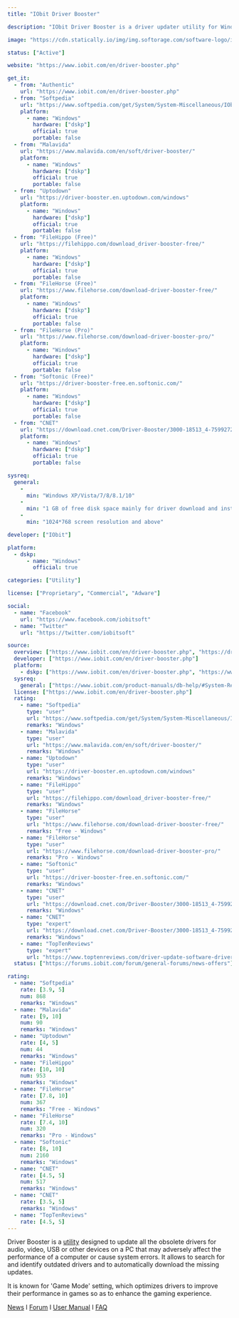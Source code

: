 ```yaml
---
title: "IObit Driver Booster"

description: "IObit Driver Booster is a driver updater utility for Windows users to keep drivers and game components up to date"

image: "https://cdn.statically.io/img/img.softorage.com/software-logo/iobit-driver-booster.png?h=64"

status: ["Active"]

website: "https://www.iobit.com/en/driver-booster.php"

get_it:
  - from: "Authentic"
    url: "https://www.iobit.com/en/driver-booster.php"
  - from: "Softpedia"
    url: "https://www.softpedia.com/get/System/System-Miscellaneous/IObit-Driver-Booster.shtml"
    platform:
      - name: "Windows"
        hardware: ["dskp"]
        official: true
        portable: false
  - from: "Malavida"
    url: "https://www.malavida.com/en/soft/driver-booster/"
    platform:
      - name: "Windows"
        hardware: ["dskp"]
        official: true
        portable: false
  - from: "Uptodown"
    url: "https://driver-booster.en.uptodown.com/windows"
    platform:
      - name: "Windows"
        hardware: ["dskp"]
        official: true
        portable: false
  - from: "FileHippo (Free)"
    url: "https://filehippo.com/download_driver-booster-free/"
    platform:
      - name: "Windows"
        hardware: ["dskp"]
        official: true
        portable: false
  - from: "FileHorse (Free)"
    url: "https://www.filehorse.com/download-driver-booster-free/"
    platform:
      - name: "Windows"
        hardware: ["dskp"]
        official: true
        portable: false
  - from: "FileHorse (Pro)"
    url: "https://www.filehorse.com/download-driver-booster-pro/"
    platform:
      - name: "Windows"
        hardware: ["dskp"]
        official: true
        portable: false
  - from: "Softonic (Free)"
    url: "https://driver-booster-free.en.softonic.com/"
    platform:
      - name: "Windows"
        hardware: ["dskp"]
        official: true
        portable: false
  - from: "CNET"
    url: "https://download.cnet.com/Driver-Booster/3000-18513_4-75992725.html"
    platform:
      - name: "Windows"
        hardware: ["dskp"]
        official: true
        portable: false

sysreq:
  general:
    -
      min: "Windows XP/Vista/7/8/8.1/10"
    -
      min: "1 GB of free disk space mainly for driver download and installation"
    -
      min: "1024*768 screen resolution and above"

developer: ["IObit"]

platform:
  - dskp:
      - name: "Windows"
        official: true

categories: ["Utility"]

license: ["Proprietary", "Commercial", "Adware"]

social:
  - name: "Facebook"
    url: "https://www.facebook.com/iobitsoft"
  - name: "Twitter"
    url: "https://twitter.com/iobitsoft"

source:
  overview: ["https://www.iobit.com/en/driver-booster.php", "https://driver-booster.en.uptodown.com/windows"]
  developer: ["https://www.iobit.com/en/driver-booster.php"]
  platform:
    - dskp: ["https://www.iobit.com/en/driver-booster.php", "https://www.iobit.com/product-manuals/db-help/#System-Requirements"]
  sysreq:
    general: ["https://www.iobit.com/product-manuals/db-help/#System-Requirements"]
  license: ["https://www.iobit.com/en/driver-booster.php"]
  rating:
    - name: "Softpedia"
      type: "user"
      url: "https://www.softpedia.com/get/System/System-Miscellaneous/IObit-Driver-Booster.shtml"
      remarks: "Windows"
    - name: "Malavida"
      type: "user"
      url: "https://www.malavida.com/en/soft/driver-booster/"
      remarks: "Windows"
    - name: "Uptodown"
      type: "user"
      url: "https://driver-booster.en.uptodown.com/windows"
      remarks: "Windows"
    - name: "FileHippo"
      type: "user"
      url: "https://filehippo.com/download_driver-booster-free/"
      remarks: "Windows"
    - name: "FileHorse"
      type: "user"
      url: "https://www.filehorse.com/download-driver-booster-free/"
      remarks: "Free - Windows"
    - name: "FileHorse"
      type: "user"
      url: "https://www.filehorse.com/download-driver-booster-pro/"
      remarks: "Pro - Windows"
    - name: "Softonic"
      type: "user"
      url: "https://driver-booster-free.en.softonic.com/"
      remarks: "Windows"
    - name: "CNET"
      type: "user"
      url: "https://download.cnet.com/Driver-Booster/3000-18513_4-75992725.html"
      remarks: "Windows"
    - name: "CNET"
      type: "expert"
      url: "https://download.cnet.com/Driver-Booster/3000-18513_4-75992725.html"
      remarks: "Windows"
    - name: "TopTenReviews"
      type: "expert"
      url: "https://www.toptenreviews.com/driver-update-software-driver-booster-review"
  status: ["https://forums.iobit.com/forum/general-forums/news-offers"]

rating:
  - name: "Softpedia"
    rate: [3.9, 5]
    num: 868
    remarks: "Windows"
  - name: "Malavida"
    rate: [9, 10]
    num: 90
    remarks: "Windows"
  - name: "Uptodown"
    rate: [4, 5]
    num: 44
    remarks: "Windows"
  - name: "FileHippo"
    rate: [10, 10]
    num: 953
    remarks: "Windows"
  - name: "FileHorse"
    rate: [7.8, 10]
    num: 367
    remarks: "Free - Windows"
  - name: "FileHorse"
    rate: [7.4, 10]
    num: 320
    remarks: "Pro - Windows"
  - name: "Softonic"
    rate: [8, 10]
    num: 2160
    remarks: "Windows"
  - name: "CNET"
    rate: [4.5, 5]
    num: 517
    remarks: "Windows"
  - name: "CNET"
    rate: [3.5, 5]
    remarks: "Windows"
  - name: "TopTenReviews"
    rate: [4.5, 5]
---
```

  Driver Booster is a [utility](/categories/utility/) designed to update all the obsolete drivers for audio, video, USB or other devices on a PC that may adversely affect the performance of a computer or cause system errors. It allows to search for and identify outdated drivers and to automatically download the missing updates.
  
  It is known for 'Game Mode' setting, which optimizes drivers to improve their performance in games so as to enhance the gaming experience.
  
  [News](https://forums.iobit.com/forum/general-forums/news-offers)  I  [Forum](https://forums.iobit.com/)  I  [User Manual](https://www.iobit.com/product-manuals/db-help/)  I  [FAQ](https://www.iobit.com/en/allfaq.php#p109)



